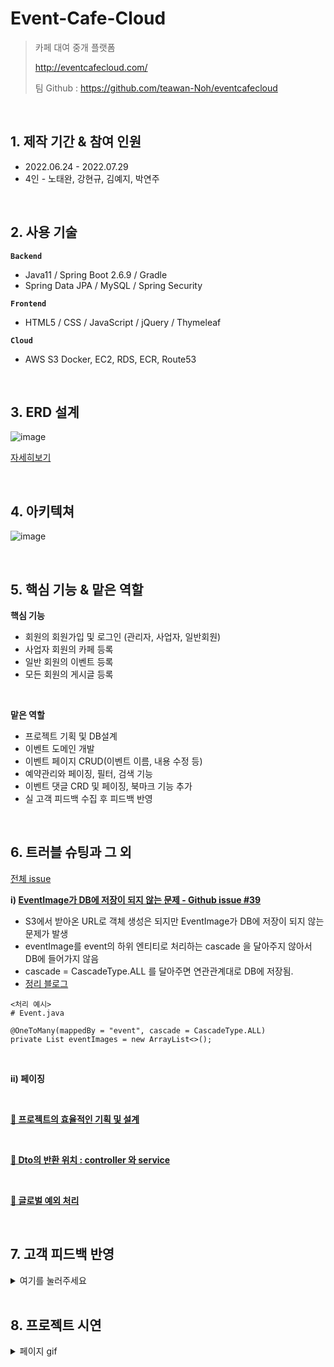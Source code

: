 # Event-Cafe-Cloud
> 카페 대여 중개 플랫폼<p> http://eventcafecloud.com/<p>
팀 Github : https://github.com/teawan-Noh/eventcafecloud

</br>

## 1. 제작 기간 & 참여 인원
- 2022.06.24 - 2022.07.29
- 4인 - 노태완, 강현규, 김예지, 박연주

</br>

## 2. 사용 기술
**`Backend`**
- Java11 / Spring Boot 2.6.9 / Gradle 
- Spring Data JPA / MySQL / Spring Security 

**`Frontend`**
- HTML5 / CSS / JavaScript / jQuery / Thymeleaf

**`Cloud`**
- AWS S3 Docker, EC2, RDS, ECR, Route53
</br>

## 3. ERD 설계
![image](https://user-images.githubusercontent.com/101540771/181507544-f1b7b3da-571f-4d77-83f5-226248c9f08c.jpg)

[자세히보기](https://www.erdcloud.com/d/Lz8Xb2MtTkP9b3xxD)

</br>

## 4. 아키텍쳐
![image](https://user-images.githubusercontent.com/101540771/184637009-ec771d06-f587-4486-bb5a-7b926aa2718a.png)

</br>

## 5. 핵심 기능 & 맡은 역할 
**핵심 기능**
- 회원의 회원가입 및 로그인 (관리자, 사업자, 일반회원)
- 사업자 회원의 카페 등록
- 일반 회원의 이벤트 등록
- 모든 회원의 게시글 등록 

</br>

**맡은 역할**
- 프로젝트 기획 및 DB설계
- 이벤트 도메인 개발
- 이벤트 페이지 CRUD(이벤트 이름, 내용 수정 등) 
- 예약관리와 페이징, 필터, 검색 기능 
- 이벤트 댓글 CRD 및 페이징, 북마크 기능 추가
- 실 고객 피드백 수집 후 피드백 반영 

</br>

## 6. 트러블 슈팅과 그 외
[전체 issue](https://github.com/teawan-Noh/eventcafecloud/issues?q=is%3Aissue+is%3Aclosed)
</br>

**i) [EventImage가 DB에 저장이 되지 않는 문제 - Github issue #39](https://github.com/teawan-Noh/eventcafecloud/issues/39)**
- S3에서 받아온 URL로 객체 생성은 되지만 EventImage가 DB에 저장이 되지 않는 문제가 발생
- eventImage를 event의 하위 엔티티로 처리하는 cascade 을 달아주지 않아서 DB에 들어가지 않음
- cascade = CascadeType.ALL 를 달아주면 연관관계대로 DB에 저장됨. 
- [정리 블로그](https://velog.io/@ilov-/%ED%94%84%EB%A1%9C%EC%A0%9D%ED%8A%B8-%EB%8B%A4%EC%A4%91-%ED%8C%8C%EC%9D%BC-%EC%B2%98%EB%A6%AC)
```
<처리 예시>
# Event.java

@OneToMany(mappedBy = "event", cascade = CascadeType.ALL)
private List eventImages = new ArrayList<>();

```

</br>

**ii) 페이징**

</br>

**[🔗 프로젝트의 효율적인 기획 및 설계](https://velog.io/@ilov-/프로젝트)**

</br>

**[🔗 Dto의 반환 위치 : controller 와 service]()**

</br>

**[🔗 글로벌 예외 처리]()**

</br>

## 7. 고객 피드백 반영
<details>
<summary>여기를 눌러주세요</summary>
<div markdown="1">       

😎숨겨진 내용😎

</div>
</details>


</br>

## 8. 프로젝트 시연
<details>
<summary>페이지 gif</summary>
<div markdown="1">  
</br>
</br>

| **📋 메인 페이지** | **📋 로그인 페이지** |
|----------|-----------|
|![메인페이지](https://user-images.githubusercontent.com/101540771/181512329-3a2b70c9-d40a-462f-8777-aa8b27b30c92.gif)|![로그인페이지](https://user-images.githubusercontent.com/101540771/181514074-2ee0ca3a-3e37-45ee-9ccf-826a9f3172a1.gif)|

| **📋 프로필 페이지** | **📋 카페 페이지** |
|----------|-----------|
|![프로필페이지](https://user-images.githubusercontent.com/101540771/181514180-0ddaac1f-3cb2-4894-87e4-95e6b9233f6d.gif)|![카페페이지](https://user-images.githubusercontent.com/101540771/181514369-254337b8-24ca-4433-baeb-e304e3cadf05.gif)|

| **📋 어드민 페이지** | **📋 이벤트 페이지** |
|----------|-----------|
|![어드민](https://user-images.githubusercontent.com/101540771/181514270-8c67163f-5f9d-4d80-9e6a-98b8a96bdb8e.gif)|![이벤트](https://user-images.githubusercontent.com/101540771/181514441-43e20c35-e1fe-46b0-a5bb-a9dcf573b35f.gif)|


| **📋 게시판 페이지** | **📋 에러 페이지** |
|----------|-----------|
|![게시판페이지](https://user-images.githubusercontent.com/101540771/181516164-706bcecf-bff6-419a-9f55-012565ed0ada.gif)|![에러페이지](https://user-images.githubusercontent.com/101540771/181516268-784e1231-3dc4-4391-a6ec-4652dcfc7129.gif)|

</br>
</br>

</div>
</details>
</br>
</br>












